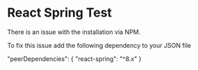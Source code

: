 # React Spring Test

There is an issue with the installation via NPM.

To fix this issue add the following dependency to your JSON file

"peerDependencies": {
  "react-spring": "^8.x"
}
